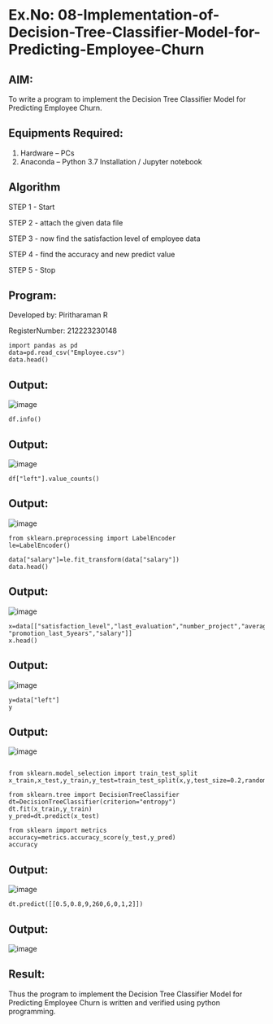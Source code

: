 # Ex.No: 08-Implementation-of-Decision-Tree-Classifier-Model-for-Predicting-Employee-Churn

## AIM:
To write a program to implement the Decision Tree Classifier Model for Predicting Employee Churn.

## Equipments Required:
1. Hardware – PCs
2. Anaconda – Python 3.7 Installation / Jupyter notebook

## Algorithm
STEP 1 - Start

STEP 2 - attach the given data file

STEP 3 - now find the satisfaction level of employee data

STEP 4 - find the accuracy and new predict value

STEP 5 - Stop



## Program:
Developed by: Piritharaman R

RegisterNumber: 212223230148
```
import pandas as pd
data=pd.read_csv("Employee.csv")
data.head()
```

## Output:
![image](https://github.com/user-attachments/assets/a861a4df-ba59-42a4-be81-90e484413011)

```
df.info()
```
## Output:

![image](https://github.com/user-attachments/assets/e5906ef5-492c-4f9e-8506-3d5a7c4cd658)

```
df["left"].value_counts()
```
## Output:

![image](https://github.com/user-attachments/assets/b8b959ee-0f55-47a0-a70a-90c433cb728b)
```
from sklearn.preprocessing import LabelEncoder
le=LabelEncoder()
```
```
data["salary"]=le.fit_transform(data["salary"])
data.head()
```
## Output:
![image](https://github.com/user-attachments/assets/84bd58ea-9bba-47ba-a588-d021f4275416)

```
x=data[["satisfaction_level","last_evaluation","number_project","average_montly_hours","time_spend_company","Work_accident",
"promotion_last_5years","salary"]]
x.head()
```
## Output:

![image](https://github.com/user-attachments/assets/a84c6e91-0511-4034-8413-838a551365a9)
```
y=data["left"]
y
```
## Output:

![image](https://github.com/user-attachments/assets/01530778-0fac-499f-8b1b-da4325ed0300)
```

from sklearn.model_selection import train_test_split
x_train,x_test,y_train,y_test=train_test_split(x,y,test_size=0.2,random_state=100)
```
```
from sklearn.tree import DecisionTreeClassifier
dt=DecisionTreeClassifier(criterion="entropy")
dt.fit(x_train,y_train)
y_pred=dt.predict(x_test)
```
```
from sklearn import metrics
accuracy=metrics.accuracy_score(y_test,y_pred)
accuracy
```
## Output:
![image](https://github.com/user-attachments/assets/1b0eacbf-b822-41d0-a204-f629d3741824)

```
dt.predict([[0.5,0.8,9,260,6,0,1,2]])
```

## Output:

![image](https://github.com/user-attachments/assets/d2b423d2-f408-4a75-a04e-3740966c16a1)


## Result:
Thus the program to implement the  Decision Tree Classifier Model for Predicting Employee Churn is written and verified using python programming.
